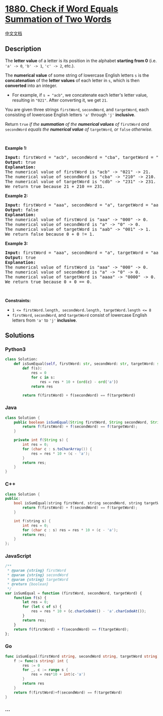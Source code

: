 # [1880. Check if Word Equals Summation of Two Words](https://leetcode.com/problems/check-if-word-equals-summation-of-two-words)

[中文文档](/solution/1800-1899/1880.Check%20if%20Word%20Equals%20Summation%20of%20Two%20Words/README.md)

## Description

<p>The <strong>letter value</strong> of a letter is its position in the alphabet <strong>starting from 0</strong> (i.e. <code>&#39;a&#39; -&gt; 0</code>, <code>&#39;b&#39; -&gt; 1</code>, <code>&#39;c&#39; -&gt; 2</code>, etc.).</p>

<p>The <strong>numerical value</strong> of some string of lowercase English letters <code>s</code> is the <strong>concatenation</strong> of the <strong>letter values</strong> of each letter in <code>s</code>, which is then <strong>converted</strong> into an integer.</p>

<ul>
	<li>For example, if <code>s = &quot;acb&quot;</code>, we concatenate each letter&#39;s letter value, resulting in <code>&quot;021&quot;</code>. After converting it, we get <code>21</code>.</li>
</ul>

<p>You are given three strings <code>firstWord</code>, <code>secondWord</code>, and <code>targetWord</code>, each consisting of lowercase English letters <code>&#39;a&#39;</code> through <code>&#39;j&#39;</code> <strong>inclusive</strong>.</p>

<p>Return <code>true</code> <em>if the <strong>summation</strong> of the <strong>numerical values</strong> of </em><code>firstWord</code><em> and </em><code>secondWord</code><em> equals the <strong>numerical value</strong> of </em><code>targetWord</code><em>, or </em><code>false</code><em> otherwise.</em></p>

<p>&nbsp;</p>
<p><strong class="example">Example 1:</strong></p>

<pre>
<strong>Input:</strong> firstWord = &quot;acb&quot;, secondWord = &quot;cba&quot;, targetWord = &quot;cdb&quot;
<strong>Output:</strong> true
<strong>Explanation:</strong>
The numerical value of firstWord is &quot;acb&quot; -&gt; &quot;021&quot; -&gt; 21.
The numerical value of secondWord is &quot;cba&quot; -&gt; &quot;210&quot; -&gt; 210.
The numerical value of targetWord is &quot;cdb&quot; -&gt; &quot;231&quot; -&gt; 231.
We return true because 21 + 210 == 231.
</pre>

<p><strong class="example">Example 2:</strong></p>

<pre>
<strong>Input:</strong> firstWord = &quot;aaa&quot;, secondWord = &quot;a&quot;, targetWord = &quot;aab&quot;
<strong>Output:</strong> false
<strong>Explanation:</strong> 
The numerical value of firstWord is &quot;aaa&quot; -&gt; &quot;000&quot; -&gt; 0.
The numerical value of secondWord is &quot;a&quot; -&gt; &quot;0&quot; -&gt; 0.
The numerical value of targetWord is &quot;aab&quot; -&gt; &quot;001&quot; -&gt; 1.
We return false because 0 + 0 != 1.
</pre>

<p><strong class="example">Example 3:</strong></p>

<pre>
<strong>Input:</strong> firstWord = &quot;aaa&quot;, secondWord = &quot;a&quot;, targetWord = &quot;aaaa&quot;
<strong>Output:</strong> true
<strong>Explanation:</strong> 
The numerical value of firstWord is &quot;aaa&quot; -&gt; &quot;000&quot; -&gt; 0.
The numerical value of secondWord is &quot;a&quot; -&gt; &quot;0&quot; -&gt; 0.
The numerical value of targetWord is &quot;aaaa&quot; -&gt; &quot;0000&quot; -&gt; 0.
We return true because 0 + 0 == 0.
</pre>

<p>&nbsp;</p>
<p><strong>Constraints:</strong></p>

<ul>
	<li><code>1 &lt;= firstWord.length, </code><code>secondWord.length, </code><code>targetWord.length &lt;= 8</code></li>
	<li><code>firstWord</code>, <code>secondWord</code>, and <code>targetWord</code> consist of lowercase English letters from <code>&#39;a&#39;</code> to <code>&#39;j&#39;</code> <strong>inclusive</strong>.</li>
</ul>

## Solutions

<!-- tabs:start -->

### **Python3**

```python
class Solution:
    def isSumEqual(self, firstWord: str, secondWord: str, targetWord: str) -> bool:
        def f(s):
            res = 0
            for c in s:
                res = res * 10 + (ord(c) - ord('a'))
            return res

        return f(firstWord) + f(secondWord) == f(targetWord)
```

### **Java**

```java
class Solution {
    public boolean isSumEqual(String firstWord, String secondWord, String targetWord) {
        return f(firstWord) + f(secondWord) == f(targetWord);
    }

    private int f(String s) {
        int res = 0;
        for (char c : s.toCharArray()) {
            res = res * 10 + (c - 'a');
        }
        return res;
    }
}
```

### **C++**

```cpp
class Solution {
public:
    bool isSumEqual(string firstWord, string secondWord, string targetWord) {
        return f(firstWord) + f(secondWord) == f(targetWord);
    }

    int f(string s) {
        int res = 0;
        for (char c : s) res = res * 10 + (c - 'a');
        return res;
    }
};
```

### **JavaScript**

```js
/**
 * @param {string} firstWord
 * @param {string} secondWord
 * @param {string} targetWord
 * @return {boolean}
 */
var isSumEqual = function (firstWord, secondWord, targetWord) {
    function f(s) {
        let res = 0;
        for (let c of s) {
            res = res * 10 + (c.charCodeAt() - 'a'.charCodeAt());
        }
        return res;
    }
    return f(firstWord) + f(secondWord) == f(targetWord);
};
```

### **Go**

```go
func isSumEqual(firstWord string, secondWord string, targetWord string) bool {
	f := func(s string) int {
		res := 0
		for _, c := range s {
			res = res*10 + int(c-'a')
		}
		return res
	}
	return f(firstWord)+f(secondWord) == f(targetWord)
}
```

### **...**

```

```

<!-- tabs:end -->
